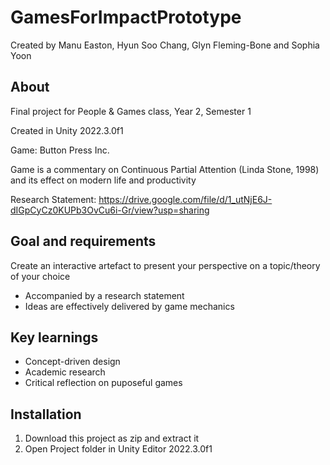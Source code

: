 # GamesForImpactPrototype
Created by Manu Easton, Hyun Soo Chang, Glyn Fleming-Bone and Sophia Yoon

<h2>About</h2>
Final project for People & Games class, Year 2, Semester 1

Created in Unity 2022.3.0f1

Game: Button Press Inc.

Game is a commentary on Continuous Partial Attention (Linda Stone, 1998) and its effect on modern life and productivity

Research Statement: https://drive.google.com/file/d/1_utNjE6J-dIGpCyCz0KUPb3OvCu6i-Gr/view?usp=sharing

<h2>Goal and requirements</h2>
Create an interactive artefact to present your perspective on a topic/theory of your choice

- Accompanied by a research statement
- Ideas are effectively delivered by game mechanics

<h2>Key learnings</h2>

- Concept-driven design
- Academic research
- Critical reflection on puposeful games

<h2>Installation</h2>

1. Download this project as zip and extract it
2. Open Project folder in Unity Editor 2022.3.0f1
